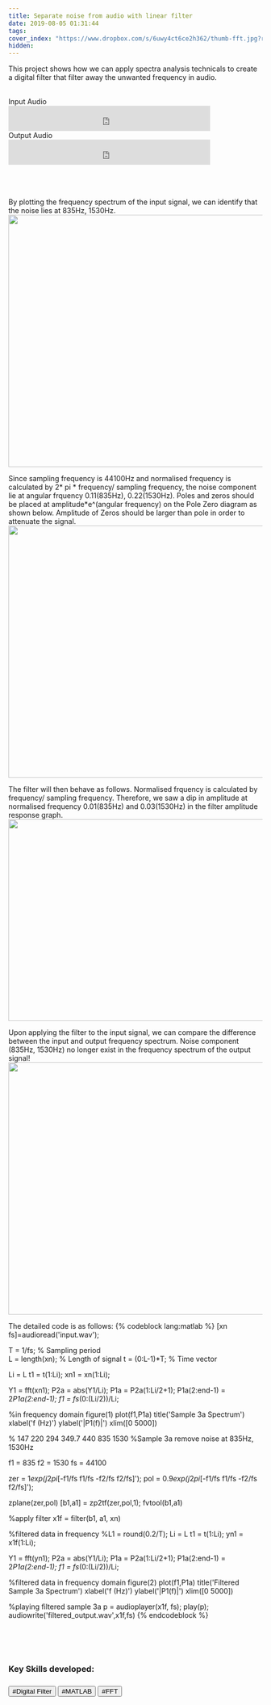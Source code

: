 ```yaml
---
title: Separate noise from audio with linear filter
date: 2019-08-05 01:31:44
tags:
cover_index: "https://www.dropbox.com/s/6uwy4ct6ce2h362/thumb-fft.jpg?raw=1"
hidden: 
---
```


This project shows how we can apply spectra analysis technicals to create a digital filter that filter away the unwanted frequency in audio.


<br>
Input Audio
<br>
<iframe 
  frameborder="0" 
  width="400"     
  height="50"
  src="https://drive.google.com/file/d/1CZGguEngjqUYdCFbc_o3nXHMx_O8c5ks/preview">    
</iframe>

<br>
Output Audio
<br>
<iframe 
  frameborder="0" 
  width="400"     
  height="50"
  src="https://drive.google.com/file/d/1cJlmOxJzSeSXmcnTQ6WG1yZFz0o2Oy_M/preview">    
</iframe>
<br>
<br>
<br>
<br>

By plotting the frequency spectrum of the input signal, we can identify that the noise lies at 835Hz, 1530Hz. 
<img src="https://www.dropbox.com/s/wath67u2gqixnfv/fft-input-spec.jpg?raw=1" width="1080" height="500">


Since sampling frequency is 44100Hz and normalised frequency is calculated by 2* pi * frequency/ sampling frequency, the noise component lie at angular frquency 0.11(835Hz), 0.22(1530Hz). Poles and zeros should be placed at amplitude*e^(angular frequency) on the Pole Zero diagram as shown below. Amplitude of Zeros should be larger than pole in order to attenuate the signal.
<img src="https://www.dropbox.com/s/i5rq6xxbehbvi8y/fft-poles.jpg?raw=1" width="600" height="500">


The filter will then behave as follows. Normalised frquency is calculated by frequency/ sampling frequency. Therefore, we saw a dip in amplitude at normalised frequency 0.01(835Hz) and 0.03(1530Hz) in the filter amplitude response graph.
<img src="https://www.dropbox.com/s/hse25nsddx068e1/fft-filter-response.jpg?raw=1" width="1080" height="400">

Upon applying the filter to the input signal, we can compare the difference between the input and output frequency spectrum. Noise component (835Hz, 1530Hz) no longer exist in the frequency spectrum of the output signal!
<img src="https://www.dropbox.com/s/x031nbs6cwjvmk3/fft-output-spectrum.jpg?raw=1" width="1080" height="500">

The detailed code is as follows:
{% codeblock lang:matlab %}
[xn fs]=audioread('input.wav');
                   
T = 1/fs;             % Sampling period       
L = length(xn);       % Length of signal
t = (0:L-1)*T;        % Time vector

Li = L 
t1 = t(1:Li);
xn1 = xn(1:Li);

Y1 = fft(xn1);
P2a = abs(Y1/Li);
P1a = P2a(1:Li/2+1);
P1a(2:end-1) = 2*P1a(2:end-1);
f1 = fs*(0:(Li/2))/Li;

%in frequency domain
figure(1)
plot(f1,P1a) 
title('Sample 3a Spectrum')
xlabel('f (Hz)')
ylabel('|P1(f)|')
xlim([0 5000])


% 147 220 294 349.7 440 835 1530
%Sample 3a remove noise at 835Hz, 1530Hz

f1 = 835
f2 = 1530
fs = 44100


zer = 1*exp(j*2*pi*[-f1/fs f1/fs -f2/fs f2/fs]'); 
pol = 0.9*exp(j*2*pi*[-f1/fs f1/fs -f2/fs f2/fs]');

zplane(zer,pol)
[b1,a1] = zp2tf(zer,pol,1);
fvtool(b1,a1)

%apply filter
x1f = filter(b1, a1, xn)


%filtered data in frequency
%L1 = round(0.2/T);
Li = L 
t1 = t(1:Li);
yn1 = x1f(1:Li);

Y1 = fft(yn1);
P2a = abs(Y1/Li);
P1a = P2a(1:Li/2+1);
P1a(2:end-1) = 2*P1a(2:end-1);
f1 = fs*(0:(Li/2))/Li;

%filtered data in frequency domain
figure(2)
plot(f1,P1a) 
title('Filtered Sample 3a Spectrum')
xlabel('f (Hz)')
ylabel('|P1(f)|')
xlim([0 5000])


%playing filtered sample 3a
p = audioplayer(x1f, fs);
play(p);
audiowrite('filtered_output.wav',x1f,fs)
{% endcodeblock %}

<br>
<br>
<br>
<h3>Key Skills developed:<h3>
<button>#Digital Filter</button>  <button>#MATLAB</button>  <button>#FFT</button>